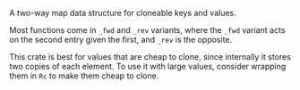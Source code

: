 A two-way map data structure for cloneable keys and values.

Most functions come in `_fwd` and `_rev` variants, where the `_fwd` variant acts on the second
entry given the first, and `_rev` is the opposite.

This crate is best for values that are cheap to clone, since internally it stores two copies
of each element. To use it with large values, consider wrapping them in `Rc` to make them cheap
to clone.
